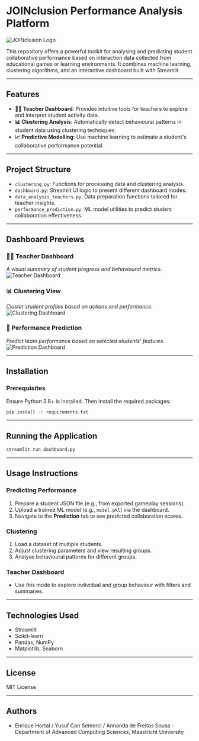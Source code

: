 # JOINclusion Performance Analysis Platform
![JOINclusion Logo](images/Logo+Name.png)


This repository offers a powerful toolkit for analysing and predicting student collaborative performance based on interaction data collected from educational games or learning environments. It combines machine learning, clustering algorithms, and an interactive dashboard built with Streamlit.

---

## Features

- **👩‍🏫 Teacher Dashboard**: Provides intuitive tools for teachers to explore and interpret student activity data.
- **📊 Clustering Analysis**: Automatically detect behavioural patterns in student data using clustering techniques.
- **📈 Predictive Modelling**: Use machine learning to estimate a student's collaborative performance potential.

---

## Project Structure

- `clustering.py`: Functions for processing data and clustering analysis.
- `dashboard.py`: Streamlit UI logic to present different dashboard modes.
- `data_analysis_teachers.py`: Data preparation functions tailored for teacher insights.
- `performance_prediction.py`: ML model utilities to predict student collaboration effectiveness.

---

## Dashboard Previews

### 👩‍🏫 Teacher Dashboard
_A visual summary of student progress and behavioural metrics._
![Teacher Dashboard](images/teacher_dashboard.png)

### 📊 Clustering View
_Cluster student profiles based on actions and performance._
![Clustering Dashboard](images/clustering_dashboard.png)

### 🤖 Performance Prediction
_Predict team performance based on selected students' features._
![Prediction Dashboard](images/prediction_dashboard.png)

---

## Installation

### Prerequisites

Ensure Python 3.8+ is installed. Then install the required packages:

```bash
pip install -r requirements.txt
```

---

## Running the Application

```bash
streamlit run dashboard.py
```

---

## Usage Instructions

### Predicting Performance

1. Prepare a student JSON file (e.g., from exported gameplay sessions).
2. Upload a trained ML model (e.g., `model.pkl`) via the dashboard.
3. Navigate to the **Prediction** tab to see predicted collaboration scores.

### Clustering

1. Load a dataset of multiple students.
2. Adjust clustering parameters and view resulting groups.
3. Analyse behavioural patterns for different groups.

### Teacher Dashboard

- Use this mode to explore individual and group behaviour with filters and summaries.

---

## Technologies Used

- Streamlit
- Scikit-learn
- Pandas, NumPy
- Matplotlib, Seaborn

---

## License

MIT License

---

## Authors

- Enrique Hortal / Yusuf Can Semerci / Annanda de Freitas Sousa - Department of Advanced Computing Sciences, Maastricht University
